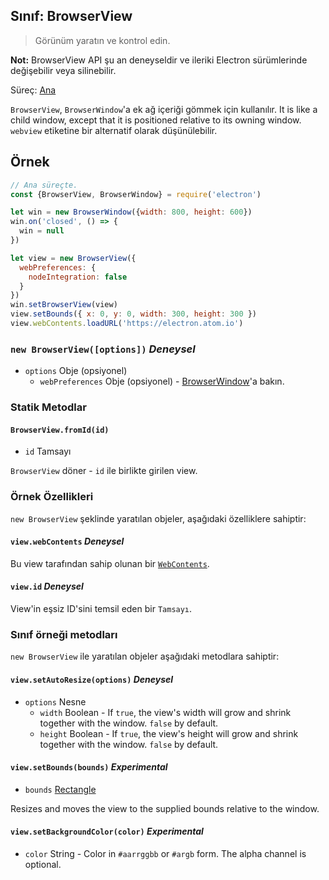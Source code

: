 ## Sınıf: BrowserView

> Görünüm yaratın ve kontrol edin.

**Not:** BrowserView API şu an deneyseldir ve ileriki Electron sürümlerinde değişebilir veya silinebilir.

Süreç: [Ana](../glossary.md#main-process)

`BrowserView`, `BrowserWindow`'a ek ağ içeriği gömmek için kullanılır. It is like a child window, except that it is positioned relative to its owning window. `webview` etiketine bir alternatif olarak düşünülebilir.

## Örnek

```javascript
// Ana süreçte.
const {BrowserView, BrowserWindow} = require('electron')

let win = new BrowserWindow({width: 800, height: 600})
win.on('closed', () => {
  win = null
})

let view = new BrowserView({
  webPreferences: {
    nodeIntegration: false
  }
})
win.setBrowserView(view)
view.setBounds({ x: 0, y: 0, width: 300, height: 300 })
view.webContents.loadURL('https://electron.atom.io')
```

### `new BrowserView([options])` *Deneysel*

* `options` Obje (opsiyonel) 
  * `webPreferences` Obje (opsiyonel) - [BrowserWindow](browser-window.md)'a bakın.

### Statik Metodlar

#### `BrowserView.fromId(id)`

* `id` Tamsayı

`BrowserView` döner - `id` ile birlikte girilen view.

### Örnek Özellikleri

`new BrowserView` şeklinde yaratılan objeler, aşağıdaki özelliklere sahiptir:

#### `view.webContents` *Deneysel*

Bu view tarafından sahip olunan bir [`WebContents`](web-contents.md).

#### `view.id` *Deneysel*

View'in eşsiz ID'sini temsil eden bir `Tamsayı`.

### Sınıf örneği metodları

`new BrowserView` ile yaratılan objeler aşağıdaki metodlara sahiptir:

#### `view.setAutoResize(options)` *Deneysel*

* `options` Nesne 
  * `width` Boolean - If `true`, the view's width will grow and shrink together with the window. `false` by default.
  * `height` Boolean - If `true`, the view's height will grow and shrink together with the window. `false` by default.

#### `view.setBounds(bounds)` *Experimental*

* `bounds` [Rectangle](structures/rectangle.md)

Resizes and moves the view to the supplied bounds relative to the window.

#### `view.setBackgroundColor(color)` *Experimental*

* `color` String - Color in `#aarrggbb` or `#argb` form. The alpha channel is optional.